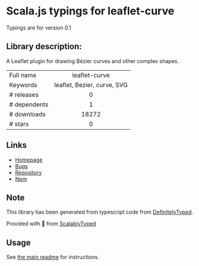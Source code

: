 
# Scala.js typings for leaflet-curve

Typings are for version 0.1

## Library description:
A Leaflet plugin for drawing Bézier curves and other complex shapes.

|                    |                 |
| ------------------ | :-------------: |
| Full name          | leaflet-curve |
| Keywords           | leaflet, Bezier, curve, SVG |
| # releases         | 0 |
| # dependents       | 1 |
| # downloads        | 18272 |
| # stars            | 0 |

## Links
- [Homepage](https://github.com/onikiienko/Leaflet.curve#readme)
- [Bugs](https://github.com/onikiienko/Leaflet.curve/issues)
- [Repository](https://github.com/onikiienko/Leaflet.curve)
- [Npm](https://www.npmjs.com/package/leaflet-curve)
    


## Note
This library has been generated from typescript code from [DefinitelyTyped](https://definitelytyped.org).

Provided with :purple_heart: from [ScalablyTyped](https://github.com/oyvindberg/ScalablyTyped)

## Usage
See [the main readme](../../readme.md) for instructions.


